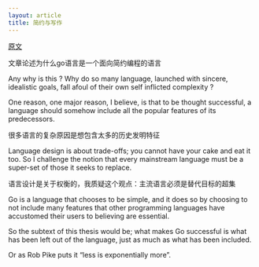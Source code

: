```yaml
---
layout: article
title: 简约与写作
---
```


[原文](https://dave.cheney.net/2015/03/08/simplicity-and-collaboration)

文章论述为什么go语言是一个面向简约编程的语言


Any why is this ? Why do so many language, launched with sincere, idealistic goals, fall afoul of their own self inflicted complexity ?

One reason, one major reason, I believe, is that to be thought successful, a language should somehow include all the popular features of its predecessors.

很多语言的复杂原因是想包含太多的历史发明特征


Language design is about trade-offs; you cannot have your cake and eat it too. So I challenge the notion that every mainstream language must be a super-set of those it seeks to replace.

语言设计是关于权衡的，我质疑这个观点：主流语言必须是替代目标的超集


Go is a language that chooses to be simple, and it does so by choosing to not include many features that other programming languages have accustomed their users to believing are essential.

So the subtext of this thesis would be; what makes Go successful is what has been left out of the language, just as much as what has been included.

Or as Rob Pike puts it “less is exponentially more”.